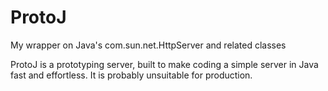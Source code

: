 # ProtoJ
My wrapper on Java's com.sun.net.HttpServer and related classes

ProtoJ is a prototyping server, built to make coding a simple server in Java fast and effortless. It is probably unsuitable for production.

